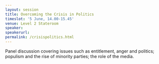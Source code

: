 ```yaml
---
layout: session
title: Overcoming the Crisis in Politics
timeslot: '5 June, 14.00-15.45'
venue: Level 2 Stateroom
speaker:
speakerurl:
permalink: /crisispolitics.html
---
```



Panel discussion covering issues such as entitlement, anger and politics; populism and the rise of minority parties; the role of the media.